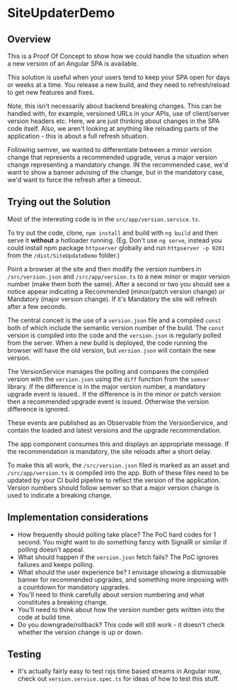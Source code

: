 # SiteUpdaterDemo

## Overview

This is a Proof Of Concept to show how we could handle the situation when a new version of an Angular SPA is available.

This solution is useful when your users tend to keep your SPA open for days or weeks at a time. You release a new build, and they need to refresh/reload to get new features and fixes.

Note, this isn't necessarily about backend breaking changes. This can be handled with, for example, versioned URLs in your APIs, use of client/server version headers etc. Here, we are just thinking about changes in the SPA code itself. Also, we aren't looking at anything like reloading parts of the application - this is about a full refresh situation.

Following semver, we wanted to differentiate between a minor version change that represents a recommended upgrade, verus a major version change representing a mandatory change. IN the recommended case, we'd want to show a banner advising of the change, but in the mandatory case, we'd want to force the refresh after a timeout.

## Trying out the Solution

Most of the interesting code is in the `src/app/version.service.ts`.

To try out the code, clone, `npm install` and build with `ng build` and then serve it **without** a hotloader running. (Eg. Don't use `ng serve`, instead you could install npm package `httpserver` globally and run `httpserver -p 9201` from the `/dist/SiteUpdateDemo` folder.)

Point a browser at the site and then modify the version numbers in `/src/version.json` and `/src/app/version.ts` to a new minor or major version number (make them both the same). After a second or two you should see a notice appear indicating a Recommended (minor/patch version change) or Mandatory (major version change). If it's Mandatory the site will refresh after a few seconds.

The central conceit is the use of a `version.json` file and a compiled `const` both of which include the semantic version number of the build. The `const` version is compiled into the code and the `version.json` is regularly polled from the server. When a new build is deployed, the code running the browser will have the old version, but `version.json` will contain the new version.

The VersionService manages the polling and compares the compiled version with the `version.json` using the `diff` function from the `semver` library. If the difference is in the major version number, a mandatory upgrade event is issued.. If the difference is in the minor or patch version then a recommended upgrade event is issued. Otherwise the version difference is ignored.

These events are published as an Observable from the VersionService, and contain the loaded and latest versions and the upgrade recommendation.

The app component consumes this and displays an appropriate message. If the recommendation is mandatory, the site reloads after a short delay.

To make this all work, the `/src/version.json` filed is marked as an asset and `/src/app/version.ts` is compiled into the app. Both of these files need to be updated by your CI build pipeline to reflect the version of the application. Version numbers should follow semver so that a major version change is used to indicate a breaking change.

## Implementation considerations

- How frequently should polling take place? The PoC hard codes for 1 second. You might want to do something fancy with SignalR or similar if polling doesn't appeal.
- What should happen if the `version.json` fetch fails? The PoC ignores failures and keeps polling.
- What should the user experience be? I envisage showing a dismissable banner for recommended upgrades, and something more imposing with a countdown for mandatory upgrades.
- You'll need to think carefully about version numbering and what constitutes a breaking change.
- You'll need to think about how the version number gets written into the code at build time.
- Do you downgrade/rollback? This code will still work - it doesn't check whether the version change is up or down.

## Testing

- It's actually fairly easy to test rxjs time based streams in Angular now, check out `version.service.spec.ts` for ideas of how to test this stuff.
